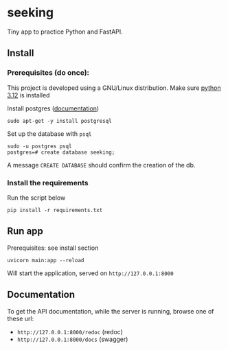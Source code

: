 # seeking
Tiny app to practice Python and FastAPI.

## Install

### Prerequisites (do once):

This project is developed using a GNU/Linux distribution.
Make sure [python 3.12](https://www.makeuseof.com/install-python-ubuntu/) is installed

Install postgres ([documentation](https://www.postgresql.org/docs/current/tutorial-install.html))

```
sudo apt-get -y install postgresql
``` 

Set up the database with `psql`

```
sudo -u postgres psql
postgres=# create database seeking;
```
A message `CREATE DATABASE` should confirm the creation of the db.

### Install the requirements

Run the script below

```shell
pip install -r requirements.txt
```

## Run app

Prerequisites: see install section

```shell
uvicorn main:app --reload
```

Will start the application, served on `http://127.0.0.1:8000`

## Documentation

To get the API documentation, while the server is running, browse one of these url:
- `http://127.0.0.1:8000/redoc` (redoc)
- `http://127.0.0.1:8000/docs` (swagger)
